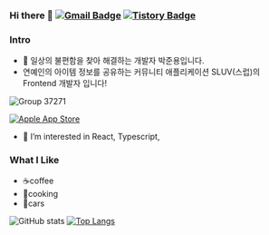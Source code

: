 ### Hi there 👋 [![Gmail Badge](https://img.shields.io/badge/Gmail-D14836?style=flat&logo=Gmail&logoColor=white)](mailto:ezenjun07@gmail.com) [![Tistory Badge](https://img.shields.io/badge/Tech%20Blog-555263?style=flat&logoColor=white)](https://ezenjun.tistory.com/)

### Intro
- 👋  일상의 불편함을 찾아 해결하는 개발자 박준용입니다.
-  연예인의 아이템 정보를 공유하는 커뮤니티 애플리케이션 SLUV(스럽)의 Frontend 개발자 입니다!
  
  ![Group 37271](https://github.com/ezenjun/ezenjun/assets/44547064/9596eb2a-f9e6-4be7-8a77-ce11d56ce580)

[![Apple App Store](https://developer.apple.com/app-store/marketing/guidelines/images/badge-download-on-the-app-store.svg)]([YOUR_APP_STORE_URL](https://apps.apple.com/kr/app/%EC%8A%A4%EB%9F%BD-sluv/id1635250785))

- 👀 I’m interested in React, Typescript, 

### What I Like
- ☕coffee
- 🔪cooking
- 🚗cars

![GitHub stats](https://github-readme-stats.vercel.app/api?username=ezenjun&show_icons=true&theme=tokyonight&card_width=50)
[![Top Langs](https://github-readme-stats.vercel.app/api/top-langs/?username=ezenjun&layout=compact&theme=tokyonight)](https://github.com/ezenjun/github-readme-stats)


